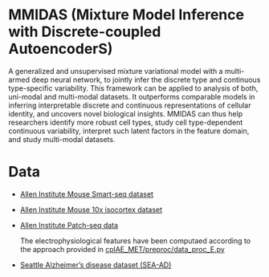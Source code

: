 # MMIDAS (Mixture Model Inference with Discrete-coupled AutoencoderS)

A generalized and unsupervised mixture variational model with a multi-armed deep neural network, to jointly infer the discrete type and continuous type-specific variability. This framework can be applied to analysis of both, uni-modal and multi-modal datasets. It outperforms comparable models in inferring interpretable discrete and continuous representations of cellular identity, and uncovers novel biological insights. MMIDAS can thus help researchers identify more robust cell types, study cell type-dependent continuous variability, interpret such latent factors in the feature domain, and study multi-modal datasets.


# Data
- [Allen Institute Mouse Smart-seq dataset](https://www.ncbi.nlm.nih.gov/geo/query/acc.cgi?acc=GSE115746)
- [Allen Institute Mouse 10x isocortex dataset](https://assets.nemoarchive.org/dat-jb2f34y)
- [Allen Institute Patch-seq data](https://dandiarchive.org/dandiset/000020/)

  The electrophysiological features have been computaed according to the approach provided in [cplAE_MET/preproc/data_proc_E.py](cplAE_MET/preproc/data_proc_E.py)
- [Seattle Alzheimer’s disease dataset (SEA-AD)](https://SEA-AD.org/)

